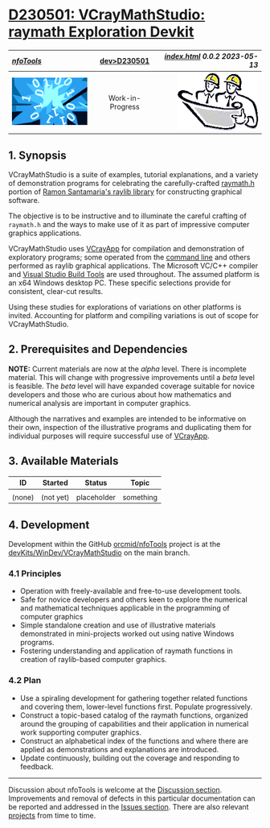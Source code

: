<!-- index.md 0.0.2                 UTF-8                          2023-05-13
     ----1----|----2----|----3----|----4----|----5----|----6----|----7----|--*

              D230501 VCRAYMATHSTUDIO: RAYMATH EXPLORATION DEVKIT
     -->

# [D230501: VCrayMathStudio: raymath Exploration Devkit](.)

| ***[nfoTools](../../)*** | [dev](../)[>D230501](.) | ***[index.html](index.html) 0.0.2 2023-05-13*** |
| :--                |       :-:          | --: |
| ![nfotools](../../images/nfoWorks-2014-06-02-1702-LogoSmall.png) | Work-in-Progress | ![Hard Hat Area](../../images/hardhat-logo.gif) |

## 1. Synopsis

VCrayMathStudio is a suite of examples, tutorial explanations, and a variety
of demonstration programs for celebrating the carefully-crafted
[ raymath.h](https://github.com/raysan5/raylib/blob/master/src/raylib.h)
portion of [Ramon Santamaria's raylib library](https://www.raylib.com/) for
constructing graphical software.

The objective is to be instructive and to illuminate the careful crafting of
`raymath.h` and the ways to make use of it as part of impressive computer
graphics applications.

VCrayMathStudio uses [VCrayApp](../D211101/) for compilation and demonstration
of exploratory programs; some operated from the
[ command line](https://orcmid.github.io/nfoTools/tools/T060501/) and others
performed as raylib graphical applications.  The Microsoft VC/C++ compiler and
[Visual Studio Build Tools](https://orcmid.github.io/nfoTools/tools/T211002/)
are used throughout.  The assumed platform is an x64 Windows desktop PC.
These specific selections provide for consistent, clear-cut results.

Using these studies for explorations of variations on other platforms is
invited.  Accounting for platform and compiling variations is out of scope
for VCrayMathStudio.

## 2. Prerequisites and Dependencies

**NOTE:** Current materials are now at the *alpha* level.  There is incomplete
material.  This will change with progressive improvements until a
*beta* level is feasible. The *beta* level will have expanded coverage
suitable for novice developers and those who are curious about how mathematics
and numerical analysis are important in computer graphics.

Although the narratives and examples are intended to be informative on their
own, inspection of the illustrative programs and duplicating them for
individual purposes will require successful use of [VCrayApp](../D211101/).

## 3. Available Materials

| **ID** | **Started** | **Status** | **Topic** |
|   :-:   |   :-:   |  :-:   |  ---  |
|                       |            |                  |     |
| (none) | (not yet) | placeholder | something

## 4. Development

Development within the GitHub
[orcmid/nfoTools](https://github.com/orcmid/nfoTools) project is at the
[devKits/WinDev/VCrayMathStudio](https://github.com/orcmid/nfoTools/tree/master/devKits/WinDev/VCrayMathStudio)
on the main branch.

### 4.1 Principles

* Operation with freely-available and free-to-use development tools.
* Safe for novice developers and others keen to explore the numerical and
 mathematical techniques applicable in the programming of computer graphics
* Simple standalone creation and use of illustrative materials demonstrated
in mini-projects worked out using native Windows programs.
* Fostering understanding and application of raymath functions in creation of
raylib-based computer graphics.

### 4.2 Plan

* Use a spiraling development for gathering together related functions and
covering them, lower-level functions first.  Populate progressively.
* Construct a topic-based catalog of the raymath functions, organized around
the grouping of capabilities and their application in numerical work
supporting computer graphics.
* Construct an alphabetical index of the functions and where there are
applied as demonstrations and explanations are introduced.
* Update continuously, building out the coverage and responding to feedback.

----

Discussion about nfoTools is welcome at the
[Discussion section](https://github.com/orcmid/nfoTools/discussions).
Improvements and removal of defects in this particular documentation can be
reported and addressed in the
[Issues section](https://github.com/orcmid/nfoTools/issues).  There are also
relevant [projects](https://github.com/orcmid/nfoTools/projects?type=classic)
from time to time.

<!-- ----1----|----2----|----3----|----4----|----5----|----6----|----7----|--*

     0.0.2 2023-05-13T20:06Z Fix 4.2 subtitle
     0.0.1 2023-05-06T21:54Z Initial sketch
     0.0.0 2023-05-05T23:58Z Placeholder with D211101/index.md 0.0.16
           boilerplate

                 *** end of docs/dev/D230501/index.md ***
     -->

